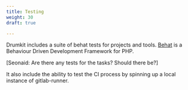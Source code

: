 ```yaml
---
title: Testing
weight: 30
draft: true

---
```


Drumkit includes a suite of behat tests for projects and tools.
[Behat](https://docs.behat.org/en/latest/) is a Behaviour Driven Development Framework for PHP.


[Seonaid: Are there any tests for the tasks? Should there be?]

It also include the ability to test the CI process by spinning up a local instance of gitlab-runner.